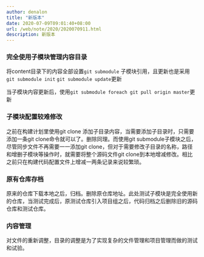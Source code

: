 ```yaml
---
author: denalon
title: "新版本"
date: 2020-07-09T09:01:40+08:00
url: /web/note/2020/2020070911.html
description: 新版本
---
```


### 完全使用子模块管理内容目录
将content目录下的内容全部设置`git submodule` 子模块引用，且更新也是采用`git submodule init` `git submodule update`更新

当子模块内容更新后，使用`git submodule foreach git pull origin master`更新

### 子模块配置较难修改

之前在构建计划里使用git clone 添加子目录内容，当需要添加子目录时，只需要添加一条git clone命令就可以了。删除同理。而使用git submodule子模块之后，尽管同步文件不再需要一一添加git clone，但对于需要修改子目录的名称，路径和增删子模块等操作时，就需要将整个源码文件git clone到本地增减修改。相比之前只在构建代码配置文件上增减一两条记录来说较繁琐。

### 原有仓库存档

原来的仓库下载本地之后，归档。删除原仓库地址。此处测试子模块是完全使用新的仓库，当测试完成后，原测试仓库引入项目组之后，代码归档之后删除旧的源码仓库和测试仓库。

### 内容管理

对文件的重新调整，目录的调整是为了实现复杂的文件管理和项目管理而做的测试和试验。